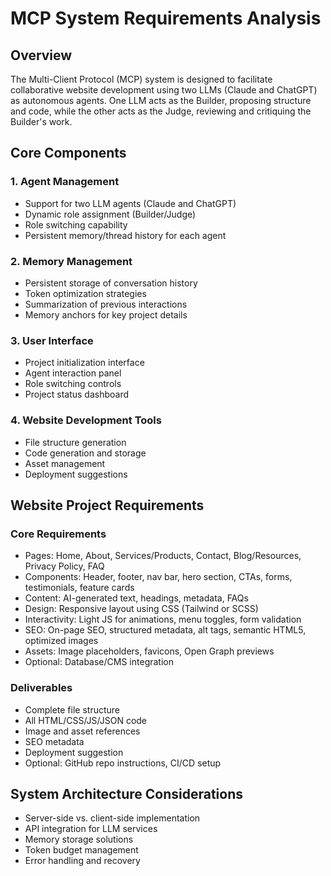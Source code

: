 # MCP System Requirements Analysis

## Overview
The Multi-Client Protocol (MCP) system is designed to facilitate collaborative website development using two LLMs (Claude and ChatGPT) as autonomous agents. One LLM acts as the Builder, proposing structure and code, while the other acts as the Judge, reviewing and critiquing the Builder's work.

## Core Components

### 1. Agent Management
- Support for two LLM agents (Claude and ChatGPT)
- Dynamic role assignment (Builder/Judge)
- Role switching capability
- Persistent memory/thread history for each agent

### 2. Memory Management
- Persistent storage of conversation history
- Token optimization strategies
- Summarization of previous interactions
- Memory anchors for key project details

### 3. User Interface
- Project initialization interface
- Agent interaction panel
- Role switching controls
- Project status dashboard

### 4. Website Development Tools
- File structure generation
- Code generation and storage
- Asset management
- Deployment suggestions

## Website Project Requirements

### Core Requirements
- Pages: Home, About, Services/Products, Contact, Blog/Resources, Privacy Policy, FAQ
- Components: Header, footer, nav bar, hero section, CTAs, forms, testimonials, feature cards
- Content: AI-generated text, headings, metadata, FAQs
- Design: Responsive layout using CSS (Tailwind or SCSS)
- Interactivity: Light JS for animations, menu toggles, form validation
- SEO: On-page SEO, structured metadata, alt tags, semantic HTML5, optimized images
- Assets: Image placeholders, favicons, Open Graph previews
- Optional: Database/CMS integration

### Deliverables
- Complete file structure
- All HTML/CSS/JS/JSON code
- Image and asset references
- SEO metadata
- Deployment suggestion
- Optional: GitHub repo instructions, CI/CD setup

## System Architecture Considerations
- Server-side vs. client-side implementation
- API integration for LLM services
- Memory storage solutions
- Token budget management
- Error handling and recovery

